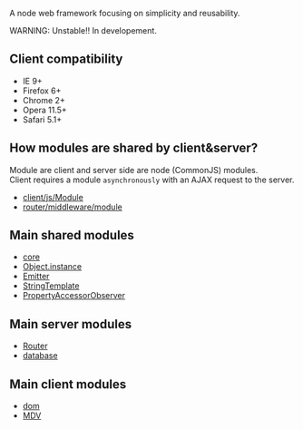 A node web framework focusing on simplicity and reusability.

WARNING: Unstable!! In developement.

## Client compatibility

- IE 9+
- Firefox 6+
- Chrome 2+
- Opera 11.5+
- Safari 5.1+

## How modules are shared by client&server?

Module are client and server side are node (CommonJS) modules.  
Client requires a module `asynchronously` with an AJAX request to the server.

- [client/js/Module](/app/client/js/Module)
- [router/middleware/module](/app/server/node_modules/Router/middleware/module)

## Main shared modules

- [core](/app/node_modules/core)
- [Object.instance](/app/node_modules/Object.instance)
- [Emitter](/app/node_modules/Emitter)
- [StringTemplate](/app/node_modules/StringTemplate)
- [PropertyAccessorObserver](/app/node_modules/PropertyAccessorObserver)

## Main server modules

- [Router](/app/server/node_modules/Router)
- [database](/app/server/node_modules/database)

## Main client modules

- [dom](/app/client/node_modules/dom)
- [MDV](/app/client/node_modules/mdv)
